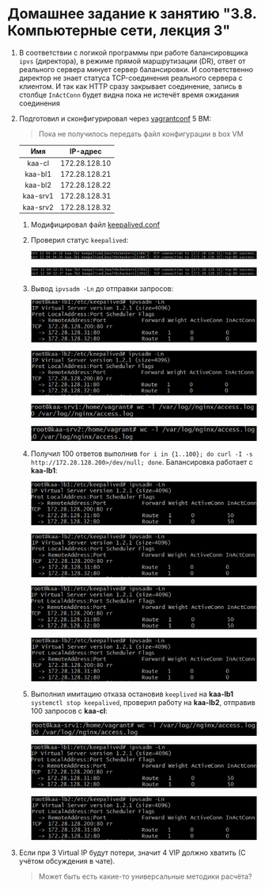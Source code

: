 # Домашнее задание к занятию "3.8. Компьютерные сети, лекция 3"

1. В соответствии с логикой программы при работе балансировщика `ipvs` (директора), в режиме прямой маршрутизации (DR), ответ от реального сервера минует сервер балансировки. И соответственно директор не знает статуса TCP-соединения реального сервера с клиентом. И так как HTTP сразу закрывает соединение, запись в столбце `InActConn` будет видна пока не истечёт время ожидания соединения 

1. Подготовил и сконфигурировал через [vagrantconf](https://github.com/crursus/devops-netology/blob/main/homeworks/03-sysadmin-08-net/Vagrantfile) 5 ВМ:
    > Пока не получилось передать файл конфигурации в box VM 

    |Имя|IP-адрес|
    |:---:|:---:|      
    |kaa-cl|172.28.128.10|
    |kaa-bl1|172.28.128.21|
    |kaa-bl2|172.28.128.22|
    |kaa-srv1|172.28.128.31|
    |kaa-srv2|172.28.128.32|
    
    1. Модифицировал файл [keepalived.conf](https://github.com/crursus/devops-netology/blob/main/homeworks/03-sysadmin-08-net/keepalived.conf)
    1. Проверил статус `keepalived`:

        ![proof01](https://github.com/crursus/devops-netology/blob/main/images/proof-03-sa-08-net-01.png)
    
        ![proof02](https://github.com/crursus/devops-netology/blob/main/images/proof-03-sa-08-net-02.png)
    1. Вывод `ipvsadm -Ln` до отправки запросов:

        ![proof03](https://github.com/crursus/devops-netology/blob/main/images/proof-03-sa-08-net-03.png)

        ![proof04](https://github.com/crursus/devops-netology/blob/main/images/proof-03-sa-08-net-04.png)
    
        ![proof05](https://github.com/crursus/devops-netology/blob/main/images/proof-03-sa-08-net-05.png)
    
        ![proof06](https://github.com/crursus/devops-netology/blob/main/images/proof-03-sa-08-net-06.png)

    1. Получил 100 ответов выполнив `for i in {1..100}; do curl -I -s http://172.28.128.200>/dev/null; done`. Балансировка работает с **kaa-lb1**:

        ![proof07](https://github.com/crursus/devops-netology/blob/main/images/proof-03-sa-08-net-07.png)

        ![proof08](https://github.com/crursus/devops-netology/blob/main/images/proof-03-sa-08-net-08.png)

        ![proof09](https://github.com/crursus/devops-netology/blob/main/images/proof-03-sa-08-net-07.png)

        ![proof10](https://github.com/crursus/devops-netology/blob/main/images/proof-03-sa-08-net-08.png)

    1. Выполнил имитацию отказа остановив `keeplived` на **kaa-lb1** `systemctl stop keepalived`, проверил работу на **kaa-lb2**, отправив 100 запросов с **kaa-cl**:

        ![proof11](https://github.com/crursus/devops-netology/blob/main/images/proof-03-sa-08-net-09.png)

        ![proof12](https://github.com/crursus/devops-netology/blob/main/images/proof-03-sa-08-net-07.png)

        ![proof13](https://github.com/crursus/devops-netology/blob/main/images/proof-03-sa-08-net-08.png)
      
1. Если при 3 Virtual IP будут потери, значит 4 VIP должно хватить (С учётом обсуждения в чате).

    > Может быть есть какие-то универсальные методики расчёта?